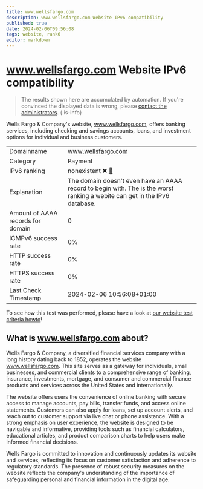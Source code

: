 ```yaml
---
title: www.wellsfargo.com
description: www.wellsfargo.com Website IPv6 compatibility
published: true
date: 2024-02-06T09:56:08
tags: website, rank6
editor: markdown
---
```


# www.wellsfargo.com Website IPv6 compatibility

> The results shown here are accumulated by automation. If you're convinced the displayed data is wrong, please [contact the administrators](/howto/chat). 
{.is-info}

Wells Fargo & Company's website, www.wellsfargo.com, offers banking services, including checking and savings accounts, loans, and investment options for individual and business customers.


|   |   |
| - | - |
| Domainname | www.wellsfargo.com
| Category | Payment |
| IPv6 ranking | nonexistent :x: [🔗](/howto/ranking) |
| Explanation | The domain doesn't even have an AAAA record to begin with. The is the worst ranking a webite can get in the IPv6 database. |
| Amount of AAAA records for domain | 0 |
| ICMPv6 success rate | 0%|
| HTTP success rate | 0% |
| HTTPS success rate | 0% |
| Last Check Timestamp | 2024-02-06 10:56:08+01:00 |

To see how this test was performed, please have a look at [our website test criteria howto](/howto/testcriteria/website)!


## What is www.wellsfargo.com about?
Wells Fargo & Company, a diversified financial services company with a long history dating back to 1852, operates the website www.wellsfargo.com. This site serves as a gateway for individuals, small businesses, and commercial clients to a comprehensive range of banking, insurance, investments, mortgage, and consumer and commercial finance products and services across the United States and internationally.

The website offers users the convenience of online banking with secure access to manage accounts, pay bills, transfer funds, and access online statements. Customers can also apply for loans, set up account alerts, and reach out to customer support via live chat or phone assistance. With a strong emphasis on user experience, the website is designed to be navigable and informative, providing tools such as financial calculators, educational articles, and product comparison charts to help users make informed financial decisions.

Wells Fargo is committed to innovation and continuously updates its website and services, reflecting its focus on customer satisfaction and adherence to regulatory standards. The presence of robust security measures on the website reflects the company's understanding of the importance of safeguarding personal and financial information in the digital age.


